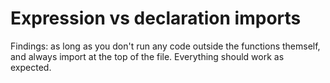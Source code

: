 # Expression vs declaration imports

Findings: as long as you don't run any code outside the functions themself, and always import at the top of the file. Everything should work as expected.
